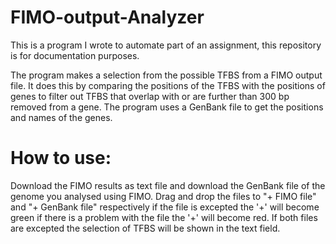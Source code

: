 # FIMO-output-Analyzer
This is a program I wrote to automate part of an assignment, this repository is for documentation purposes.

The program makes a selection from the possible TFBS from a FIMO output file.
It does this by comparing the positions of the TFBS with the positions of genes to filter out TFBS that overlap with or are further than 300 bp removed from a gene. The program uses a GenBank file to get the positions and names of the genes.

# How to use:
Download the FIMO results as text file and download the GenBank file of the genome you analysed using FIMO. Drag and drop the files to "+ FIMO file" and "+ GenBank file" respectively if the file is excepted the '+' will become green if there is a problem with the file the '+' will become red. If both files are excepted the selection of TFBS will be shown in the text field.
